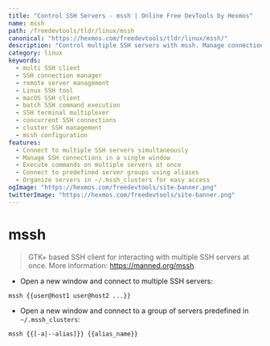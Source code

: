 ```yaml
---
title: "Control SSH Servers - mssh | Online Free DevTools by Hexmos"
name: mssh
path: /freedevtools/tldr/linux/mssh
canonical: "https://hexmos.com/freedevtools/tldr/linux/mssh/"
description: "Control multiple SSH servers with mssh. Manage connections, execute commands across multiple hosts. Free online tool, no registration required."
category: linux
keywords:
  - multi SSH client
  - SSH connection manager
  - remote server management
  - Linux SSH tool
  - macOS SSH client
  - batch SSH command execution
  - SSH terminal multiplexer
  - concurrent SSH connections
  - cluster SSH management
  - mssh configuration
features:
  - Connect to multiple SSH servers simultaneously
  - Manage SSH connections in a single window
  - Execute commands on multiple servers at once
  - Connect to predefined server groups using aliases
  - Organize servers in ~/.mssh_clusters for easy access
ogImage: "https://hexmos.com/freedevtools/site-banner.png"
twitterImage: "https://hexmos.com/freedevtools/site-banner.png"
---
```


# mssh

> GTK+ based SSH client for interacting with multiple SSH servers at once.
> More information: <https://manned.org/mssh>.

- Open a new window and connect to multiple SSH servers:

`mssh {{user@host1 user@host2 ...}}`

- Open a new window and connect to a group of servers predefined in `~/.mssh_clusters`:

`mssh {{[-a|--alias]}} {{alias_name}}`
